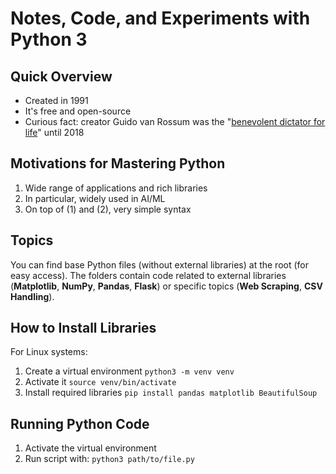 # Notes, Code, and Experiments with Python 3

## Quick Overview
- Created in 1991
- It's free and open-source
- Curious fact: creator Guido van Rossum was the "[benevolent dictator for life](https://en.wikipedia.org/wiki/Benevolent_dictator_for_life)" until 2018


## Motivations for Mastering Python
1. Wide range of applications and rich libraries
2. In particular, widely used in AI/ML
3. On top of (1) and (2), very simple syntax


## Topics
You can find base Python files (without external libraries) at the root (for easy access). The folders contain code related to external libraries (**Matplotlib**, **NumPy**, **Pandas**, **Flask**) or specific topics (**Web Scraping**, **CSV Handling**).


## How to Install Libraries
For Linux systems:
1. Create a virtual environment
`python3 -m venv venv`
2. Activate it
`source venv/bin/activate`
3. Install required libraries
`pip install pandas matplotlib BeautifulSoup`


## Running Python Code
1. Activate the virtual environment
2. Run script with: `python3 path/to/file.py`
